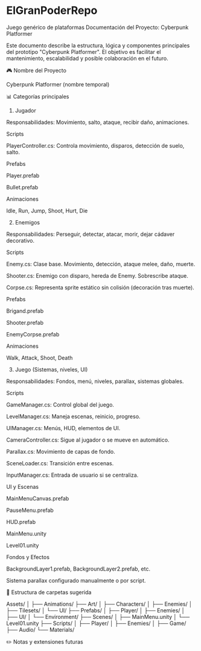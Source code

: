# ElGranPoderRepo
 Juego genérico de plataformas
 Documentación del Proyecto: Cyberpunk Platformer

Este documento describe la estructura, lógica y componentes principales del prototipo "Cyberpunk Platformer". El objetivo es facilitar el mantenimiento, escalabilidad y posible colaboración en el futuro.

🎮 Nombre del Proyecto

Cyberpunk Platformer (nombre temporal)

📊 Categorías principales

1. Jugador

Responsabilidades: Movimiento, salto, ataque, recibir daño, animaciones.

Scripts

PlayerController.cs: Controla movimiento, disparos, detección de suelo, salto.

Prefabs

Player.prefab

Bullet.prefab

Animaciones

Idle, Run, Jump, Shoot, Hurt, Die

2. Enemigos

Responsabilidades: Perseguir, detectar, atacar, morir, dejar cádaver decorativo.

Scripts

Enemy.cs: Clase base. Movimiento, detección, ataque melee, daño, muerte.

Shooter.cs: Enemigo con disparo, hereda de Enemy. Sobrescribe ataque.

Corpse.cs: Representa sprite estático sin colisión (decoración tras muerte).

Prefabs

Brigand.prefab

Shooter.prefab

EnemyCorpse.prefab

Animaciones

Walk, Attack, Shoot, Death

3. Juego (Sistemas, niveles, UI)

Responsabilidades: Fondos, menú, niveles, parallax, sistemas globales.

Scripts

GameManager.cs: Control global del juego.

LevelManager.cs: Maneja escenas, reinicio, progreso.

UIManager.cs: Menús, HUD, elementos de UI.

CameraController.cs: Sigue al jugador o se mueve en automático.

Parallax.cs: Movimiento de capas de fondo.

SceneLoader.cs: Transición entre escenas.

InputManager.cs: Entrada de usuario si se centraliza.

UI y Escenas

MainMenuCanvas.prefab

PauseMenu.prefab

HUD.prefab

MainMenu.unity

Level01.unity

Fondos y Efectos

BackgroundLayer1.prefab, BackgroundLayer2.prefab, etc.

Sistema parallax configurado manualmente o por script.

📂 Estructura de carpetas sugerida

Assets/
│
├── Animations/
├── Art/
│   ├── Characters/
│   ├── Enemies/
│   ├── Tilesets/
│   └── UI/
├── Prefabs/
│   ├── Player/
│   ├── Enemies/
│   ├── UI/
│   └── Environment/
├── Scenes/
│   ├── MainMenu.unity
│   └── Level01.unity
├── Scripts/
│   ├── Player/
│   ├── Enemies/
│   ├── Game/
├── Audio/
└── Materials/

✏️ Notas y extensiones futuras
